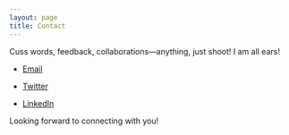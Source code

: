 ```yaml
---
layout: page
title: Contact
---
```


Cuss words, feedback, collaborations—anything, just shoot! I am all ears!

- [Email](mailto:vipulmaheshwari.deogarh@gmail.com)
  
- [Twitter](https://twitter.com/PinakaX)
  
- [LinkedIn](https://www.linkedin.com/in/vipulmaheshwarii/)

Looking forward to connecting with you!